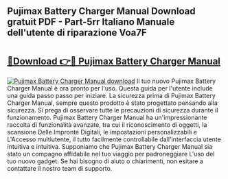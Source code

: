 ## Pujimax Battery Charger Manual Download gratuit PDF - Part-5rr Italiano Manuale dell'utente di riparazione Voa7F

# <h2><a href="http://dfgaa04.blite.top/?on=Pujimax+Battery+Charger+Manual">🔗Download 👉🔴 Pujimax Battery Charger Manual</a></h2>

[![Pujimax Battery Charger Manual download](https://i.imgur.com/lujVjoI.png)](http://dfgaa04.blite.top/?on=Pujimax+Battery+Charger+Manual)
Il tuo nuovo Pujimax Battery Charger Manual è ora pronto per l'uso. Questa guida per l'utente include una guida passo passo per iniziare. La sicurezza prima di Pujimax Battery Charger Manual, sempre questo prodotto è stato progettato pensando alla sicurezza. Si prega di osservare tutte le precauzioni di sicurezza durante il funzionamento. Pujimax Battery Charger Manual ha un'impressionante raccolta di funzionalità avanzate, tra cui il riconoscimento di oggetti, la scansione Delle Impronte Digitali, le impostazioni personalizzabili e L'Accesso multiutente, il tutto facilmente controllabile dall'interfaccia utente intuitiva e intuitiva. Supponiamo che Pujimax Battery Charger Manual sia stato un compagno affidabile nel tuo viaggio per padroneggiare L'uso del tuo nuovo gadget. Se hai bisogno di aiuto o chiarimenti, non esitare a contattare il nostro team di supporto.
